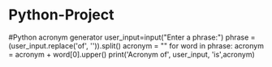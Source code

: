 # Python-Project
#Python acronym generator
user_input=input("Enter a phrase:")
phrase = (user_input.replace('of', '')).split()
acronym = ""
for word in phrase:
    acronym = acronym + word[0].upper()
print('Acronym of', user_input, 'is',acronym)    
